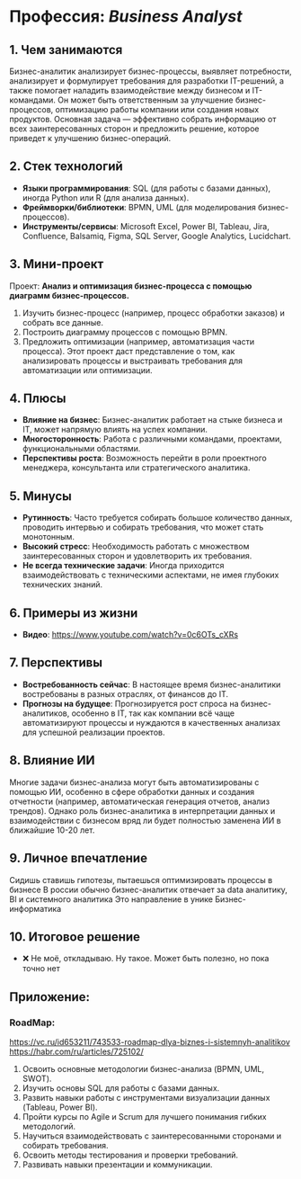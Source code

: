 # Профессия: *Business Analyst*

## 1. Чем занимаются
Бизнес-аналитик анализирует бизнес-процессы, выявляет потребности, анализирует и формулирует требования для разработки IT-решений, а также помогает наладить взаимодействие между бизнесом и IT-командами. Он может быть ответственным за улучшение бизнес-процессов, оптимизацию работы компании или создания новых продуктов. Основная задача — эффективно собрать информацию от всех заинтересованных сторон и предложить решение, которое приведет к улучшению бизнес-операций.

## 2. Стек технологий
* **Языки программирования**: SQL (для работы с базами данных), иногда Python или R (для анализа данных).
* **Фреймворки/библиотеки**: BPMN, UML (для моделирования бизнес-процессов).
* **Инструменты/сервисы**: Microsoft Excel, Power BI, Tableau, Jira, Confluence, Balsamiq, Figma, SQL Server, Google Analytics, Lucidchart.

## 3. Мини-проект
Проект: **Анализ и оптимизация бизнес-процесса с помощью диаграмм бизнес-процессов.**
1. Изучить бизнес-процесс (например, процесс обработки заказов) и собрать все данные.
2. Построить диаграмму процессов с помощью BPMN.
3. Предложить оптимизации (например, автоматизация части процесса).
Этот проект даст представление о том, как анализировать процессы и выстраивать требования для автоматизации или оптимизации.

## 4. Плюсы
- **Влияние на бизнес**: Бизнес-аналитик работает на стыке бизнеса и IT, может напрямую влиять на успех компании.
- **Многосторонность**: Работа с различными командами, проектами, функциональными областями.
- **Перспективы роста**: Возможность перейти в роли проектного менеджера, консультанта или стратегического аналитика.

## 5. Минусы
- **Рутинность**: Часто требуется собирать большое количество данных, проводить интервью и собирать требования, что может стать монотонным.
- **Высокий стресс**: Необходимость работать с множеством заинтересованных сторон и удовлетворить их требования.
- **Не всегда технические задачи**: Иногда приходится взаимодействовать с техническими аспектами, не имея глубоких технических знаний.

## 6. Примеры из жизни
* **Видео**: https://www.youtube.com/watch?v=0c6OTs_cXRs

## 7. Перспективы
- **Востребованность сейчас**: В настоящее время бизнес-аналитики востребованы в разных отраслях, от финансов до IT.
- **Прогнозы на будущее**: Прогнозируется рост спроса на бизнес-аналитиков, особенно в IT, так как компании всё чаще автоматизируют процессы и нуждаются в качественных анализах для успешной реализации проектов.

## 8. Влияние ИИ
Многие задачи бизнес-анализа могут быть автоматизированы с помощью ИИ, особенно в сфере обработки данных и создания отчетности (например, автоматическая генерация отчетов, анализ трендов). Однако роль бизнес-аналитика в интерпретации данных и взаимодействии с бизнесом вряд ли будет полностью заменена ИИ в ближайшие 10-20 лет.

## 9. Личное впечатление
Сидишь ставишь гипотезы, пытаешься оптимизировать процессы в бизнесе
В россии обычно бизнес-аналитик отвечает за data аналитику, BI и системного аналитика 
Это направление в унике Бизнес-информатика

## 10. Итоговое решение
* ❌ Не моё, откладываю. Ну такое. Может быть полезно, но пока точно нет

## Приложение:
### RoadMap:

https://vc.ru/id653211/743533-roadmap-dlya-biznes-i-sistemnyh-analitikov
https://habr.com/ru/articles/725102/

1. Освоить основные методологии бизнес-анализа (BPMN, UML, SWOT).
2. Изучить основы SQL для работы с базами данных.
3. Развить навыки работы с инструментами визуализации данных (Tableau, Power BI).
4. Пройти курсы по Agile и Scrum для лучшего понимания гибких методологий.
5. Научиться взаимодействовать с заинтересованными сторонами и собирать требования.
6. Освоить методы тестирования и проверки требований.
7. Развивать навыки презентации и коммуникации.

